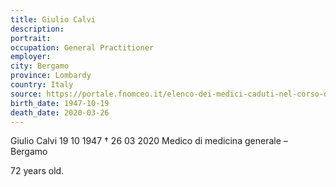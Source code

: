 ```yaml
---
title: Giulio Calvi
description: 
portrait: 
occupation: General Practitioner
employer: 
city: Bergamo
province: Lombardy
country: Italy 
source: https://portale.fnomceo.it/elenco-dei-medici-caduti-nel-corso-dellepidemia-di-covid-19/
birth_date: 1947-10-19
death_date: 2020-03-26
---
```


Giulio Calvi 19 10 1947 † 26 03 2020
Medico di medicina generale – Bergamo

72 years old.